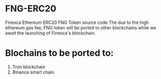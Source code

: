 # FNG-ERC20
Finexca Ethereum ERC20 FNG Token source code
The due to the high ethereum gas fee, FNG token will be ported to other blockchains  while we await the launching of Finexca's blockchain.
# Blochains to be ported to:
1. Tron blockchain
2. Binance smart chain

